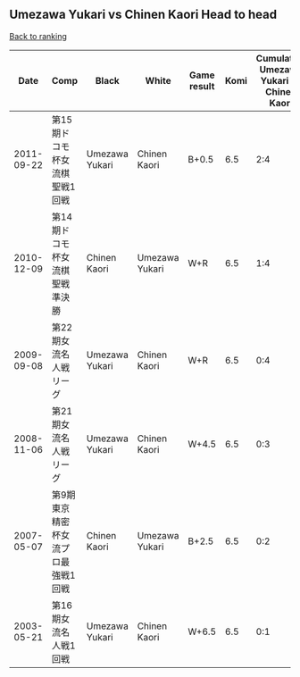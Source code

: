 ## Umezawa Yukari vs Chinen Kaori Head to head

[Back to ranking](../../index.md)




| **Date** | **Comp** | **Black** | **White** | **Game result** | **Komi** | **Cumulative Umezawa Yukari vs Chinen Kaori** | **Umezawa Yukari streak** | **Chinen Kaori streak** | 
| --- | --- | --- | --- | --- | --- | --- | --- | --- |
| 2011-09-22 | 第15期ドコモ杯女流棋聖戦1回戦 | Umezawa Yukari | Chinen Kaori | B+0.5 | 6.5 | 2:4 | 2 | 0 | 
| 2010-12-09 | 第14期ドコモ杯女流棋聖戦準決勝 | Chinen Kaori | Umezawa Yukari | W+R | 6.5 | 1:4 | 1 | 0 | 
| 2009-09-08 | 第22期女流名人戦リーグ | Umezawa Yukari | Chinen Kaori | W+R | 6.5 | 0:4 | 0 | 4 | 
| 2008-11-06 | 第21期女流名人戦リーグ | Umezawa Yukari | Chinen Kaori | W+4.5 | 6.5 | 0:3 | 0 | 3 | 
| 2007-05-07 | 第9期東京精密杯女流プロ最強戦1回戦 | Chinen Kaori | Umezawa Yukari | B+2.5 | 6.5 | 0:2 | 0 | 2 | 
| 2003-05-21 | 第16期女流名人戦1回戦 | Umezawa Yukari | Chinen Kaori | W+6.5 | 6.5 | 0:1 | 0 | 1 |




